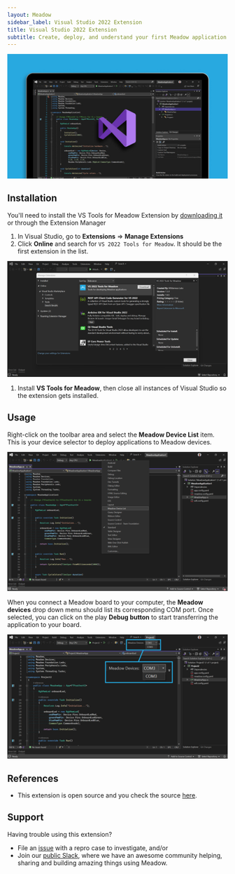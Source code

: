 ```yaml
---
layout: Meadow
sidebar_label: Visual Studio 2022 Extension
title: Visual Studio 2022 Extension
subtitle: Create, deploy, and understand your first Meadow application.
---
```


![Visual Studio Code Meadow Extension](wildernesslabs-meadow-vs-extension.jpg)

## Installation

You'll need to install the VS Tools for Meadow Extension by [downloading it](https://marketplace.visualstudio.com/items?itemName=WildernessLabs.vsmeadow2022) or through the Extension Manager

1. In Visual Studio, go to **Extensions** =&gt; **Manage Extensions**
1. Click **Online** and search for `VS 2022 Tools for Meadow`. It should be the first extension in the list.

  ![vscode meadow extension](vs2022-extension-marketplace.png)

1. Install **VS Tools for Meadow**, then close all instances of Visual Studio so the extension gets installed.

## Usage

Right-click on the toolbar area and select the **Meadow Device List** item. This is your device selector to deploy applications to Meadow devices.

![Display Meadow Devices Toolbar](wildernesslabs_meadow_toolbar.png)

When you connect a Meadow board to your computer, the **Meadow devices** drop down menu should list its corresponding COM port. Once selected, you can click on the play **Debug button** to start transferring the application to your board.

![Visual Studio 2022 Extension Meadow Devices Toolbar](wildernesslabs-vswin-usage.jpg)

## References

* This extension is open source and you check the source [here](https://github.com/WildernessLabs/VS_Win_Meadow_Extension).

## Support

Having trouble using this extension? 
* File an [issue](https://github.com/WildernessLabs/Meadow.Desktop.Samples/issues) with a repro case to investigate, and/or
* Join our [public Slack](http://slackinvite.wildernesslabs.co/), where we have an awesome community helping, sharing and building amazing things using Meadow.